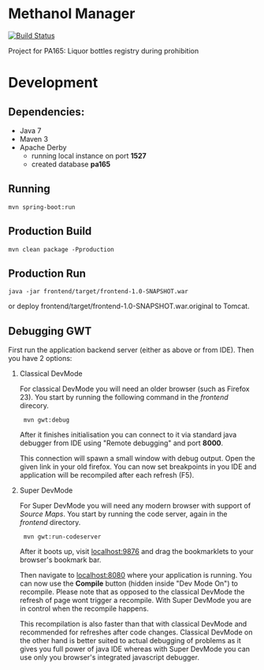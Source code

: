 # Methanol Manager

[![Build Status](https://travis-ci.org/matobet/methanol-manager.svg?branch=master)](https://travis-ci.org/matobet/methanol-manager)

Project for PA165: Liquor bottles registry during prohibition

# Development

## Dependencies:

* Java 7
* Maven 3
* Apache Derby
    * running local instance on port **1527**
    * created database **pa165**

## Running

    mvn spring-boot:run
    
## Production Build

    mvn clean package -Pproduction

## Production Run

    java -jar frontend/target/frontend-1.0-SNAPSHOT.war
    
or deploy frontend/target/frontend-1.0-SNAPSHOT.war.original to Tomcat.

## Debugging GWT

First run the application backend server (either as above or from IDE).
Then you have 2 options:

1. Classical DevMode

    For classical DevMode you will need an older browser (such as Firefox 23).
    You start by running the following command in the *frontend* direcory.

        mvn gwt:debug

    After it finishes initialisation you can connect to it via standard java debugger from IDE using "Remote debugging"
    and port **8000**.

    This connection will spawn a small window with debug output. Open the given link in your old firefox. You can now
    set breakpoints in you IDE and application will be recompiled after each refresh (F5).

2. Super DevMode

    For Super DevMode you will need any modern browser with support of *Source Maps*.
    You start by running the code server, again in the *frontend* directory.

        mvn gwt:run-codeserver

    After it boots up, visit [localhost:9876](http://localhost:9876) and drag the bookmarklets to your browser's
    bookmark bar.

    Then navigate to [localhost:8080](http://localhost:8080) where your application is running. You can now use the
    **Compile** button (hidden inside "Dev Mode On") to recompile. Please note that as opposed to the classical DevMode
    the refresh of page wont trigger a recompile. With Super DevMode you are in control when the recompile happens.

    This recompilation is also faster than that with classical DevMode and recommended for refreshes after code changes.
    Classical DevMode on the other hand is better suited to actual debugging of problems as it gives you full power of
    java IDE whereas with Super DevMode you can use only you browser's integrated javascript debugger.
